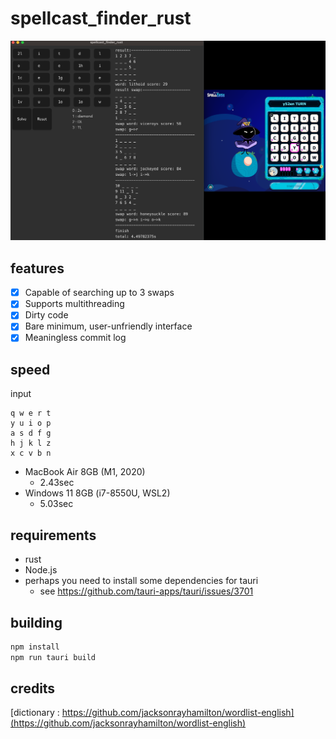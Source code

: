 # spellcast_finder_rust
![screenshot.png](screenshot.png)

## features
- [x] Capable of searching up to 3 swaps
- [x] Supports multithreading
- [x] Dirty code
- [x] Bare minimum, user-unfriendly interface
- [x] Meaningless commit log

## speed
input
```
q w e r t 
y u i o p 
a s d f g 
h j k l z 
x c v b n 
```

- MacBook Air 8GB (M1, 2020)
  - 2.43sec
- Windows 11 8GB (i7-8550U, WSL2)
  - 5.03sec

## requirements
- rust
- Node.js
- perhaps you need to install some dependencies for tauri
  - see https://github.com/tauri-apps/tauri/issues/3701

## building
```bash
npm install
npm run tauri build
```

## credits
[dictionary : https://github.com/jacksonrayhamilton/wordlist-english](https://github.com/jacksonrayhamilton/wordlist-english)